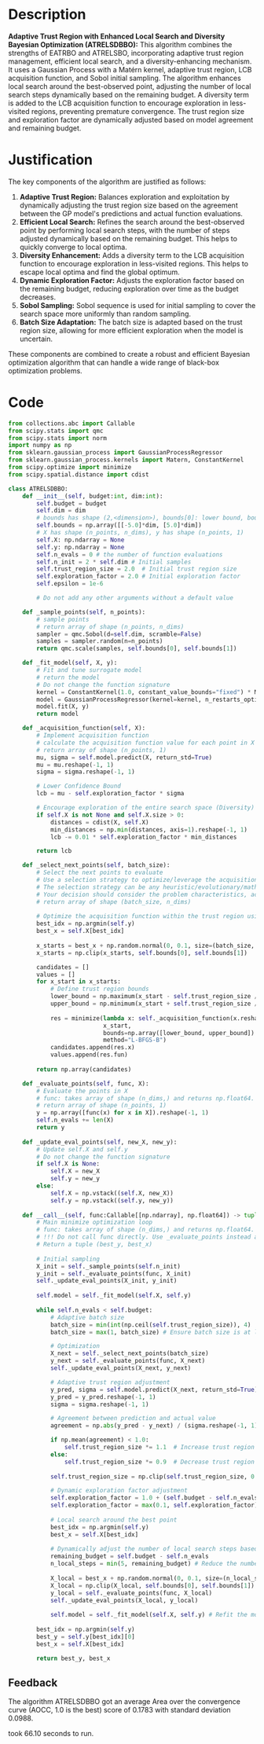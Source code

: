 # Description
**Adaptive Trust Region with Enhanced Local Search and Diversity Bayesian Optimization (ATRELSDBBO):** This algorithm combines the strengths of EATRBO and ATRELSBO, incorporating adaptive trust region management, efficient local search, and a diversity-enhancing mechanism. It uses a Gaussian Process with a Matérn kernel, adaptive trust region, LCB acquisition function, and Sobol initial sampling. The algorithm enhances local search around the best-observed point, adjusting the number of local search steps dynamically based on the remaining budget. A diversity term is added to the LCB acquisition function to encourage exploration in less-visited regions, preventing premature convergence. The trust region size and exploration factor are dynamically adjusted based on model agreement and remaining budget.

# Justification
The key components of the algorithm are justified as follows:
1.  **Adaptive Trust Region:** Balances exploration and exploitation by dynamically adjusting the trust region size based on the agreement between the GP model's predictions and actual function evaluations.
2.  **Efficient Local Search:** Refines the search around the best-observed point by performing local search steps, with the number of steps adjusted dynamically based on the remaining budget. This helps to quickly converge to local optima.
3.  **Diversity Enhancement:** Adds a diversity term to the LCB acquisition function to encourage exploration in less-visited regions. This helps to escape local optima and find the global optimum.
4.  **Dynamic Exploration Factor:** Adjusts the exploration factor based on the remaining budget, reducing exploration over time as the budget decreases.
5.  **Sobol Sampling:** Sobol sequence is used for initial sampling to cover the search space more uniformly than random sampling.
6.  **Batch Size Adaptation:** The batch size is adapted based on the trust region size, allowing for more efficient exploration when the model is uncertain.

These components are combined to create a robust and efficient Bayesian optimization algorithm that can handle a wide range of black-box optimization problems.

# Code
```python
from collections.abc import Callable
from scipy.stats import qmc
from scipy.stats import norm
import numpy as np
from sklearn.gaussian_process import GaussianProcessRegressor
from sklearn.gaussian_process.kernels import Matern, ConstantKernel
from scipy.optimize import minimize
from scipy.spatial.distance import cdist

class ATRELSDBBO:
    def __init__(self, budget:int, dim:int):
        self.budget = budget
        self.dim = dim
        # bounds has shape (2,<dimension>), bounds[0]: lower bound, bounds[1]: upper bound
        self.bounds = np.array([[-5.0]*dim, [5.0]*dim])
        # X has shape (n_points, n_dims), y has shape (n_points, 1)
        self.X: np.ndarray = None
        self.y: np.ndarray = None
        self.n_evals = 0 # the number of function evaluations
        self.n_init = 2 * self.dim # Initial samples
        self.trust_region_size = 2.0  # Initial trust region size
        self.exploration_factor = 2.0 # Initial exploration factor
        self.epsilon = 1e-6

        # Do not add any other arguments without a default value

    def _sample_points(self, n_points):
        # sample points
        # return array of shape (n_points, n_dims)
        sampler = qmc.Sobol(d=self.dim, scramble=False)
        samples = sampler.random(n=n_points)
        return qmc.scale(samples, self.bounds[0], self.bounds[1])

    def _fit_model(self, X, y):
        # Fit and tune surrogate model 
        # return the model
        # Do not change the function signature
        kernel = ConstantKernel(1.0, constant_value_bounds="fixed") * Matern(length_scale=1.0, nu=2.5)
        model = GaussianProcessRegressor(kernel=kernel, n_restarts_optimizer=5, alpha=1e-5)
        model.fit(X, y)
        return model

    def _acquisition_function(self, X):
        # Implement acquisition function 
        # calculate the acquisition function value for each point in X
        # return array of shape (n_points, 1)
        mu, sigma = self.model.predict(X, return_std=True)
        mu = mu.reshape(-1, 1)
        sigma = sigma.reshape(-1, 1)

        # Lower Confidence Bound
        lcb = mu - self.exploration_factor * sigma

        # Encourage exploration of the entire search space (Diversity)
        if self.X is not None and self.X.size > 0:
            distances = cdist(X, self.X)
            min_distances = np.min(distances, axis=1).reshape(-1, 1)
            lcb -= 0.01 * self.exploration_factor * min_distances

        return lcb

    def _select_next_points(self, batch_size):
        # Select the next points to evaluate
        # Use a selection strategy to optimize/leverage the acquisition function 
        # The selection strategy can be any heuristic/evolutionary/mathematical/hybrid methods.
        # Your decision should consider the problem characteristics, acquisition function, and the computational efficiency.
        # return array of shape (batch_size, n_dims)
        
        # Optimize the acquisition function within the trust region using L-BFGS-B
        best_idx = np.argmin(self.y)
        best_x = self.X[best_idx]
        
        x_starts = best_x + np.random.normal(0, 0.1, size=(batch_size, self.dim))
        x_starts = np.clip(x_starts, self.bounds[0], self.bounds[1])

        candidates = []
        values = []
        for x_start in x_starts:
            # Define trust region bounds
            lower_bound = np.maximum(x_start - self.trust_region_size / 2, self.bounds[0])
            upper_bound = np.minimum(x_start + self.trust_region_size / 2, self.bounds[1])
            
            res = minimize(lambda x: self._acquisition_function(x.reshape(1, -1)),
                           x_start,
                           bounds=np.array([lower_bound, upper_bound]).T,
                           method="L-BFGS-B")
            candidates.append(res.x)
            values.append(res.fun)
        
        return np.array(candidates)

    def _evaluate_points(self, func, X):
        # Evaluate the points in X
        # func: takes array of shape (n_dims,) and returns np.float64.
        # return array of shape (n_points, 1)
        y = np.array([func(x) for x in X]).reshape(-1, 1)
        self.n_evals += len(X)
        return y
    
    def _update_eval_points(self, new_X, new_y):
        # Update self.X and self.y
        # Do not change the function signature
        if self.X is None:
            self.X = new_X
            self.y = new_y
        else:
            self.X = np.vstack((self.X, new_X))
            self.y = np.vstack((self.y, new_y))
    
    def __call__(self, func:Callable[[np.ndarray], np.float64]) -> tuple[np.float64, np.array]:
        # Main minimize optimization loop
        # func: takes array of shape (n_dims,) and returns np.float64. 
        # !!! Do not call func directly. Use _evaluate_points instead and be aware of the budget when calling it. !!!
        # Return a tuple (best_y, best_x)
        
        # Initial sampling
        X_init = self._sample_points(self.n_init)
        y_init = self._evaluate_points(func, X_init)
        self._update_eval_points(X_init, y_init)
        
        self.model = self._fit_model(self.X, self.y)
        
        while self.n_evals < self.budget:
            # Adaptive batch size
            batch_size = min(int(np.ceil(self.trust_region_size)), 4)  # Adjust batch size based on trust region
            batch_size = max(1, batch_size) # Ensure batch size is at least 1

            # Optimization
            X_next = self._select_next_points(batch_size)
            y_next = self._evaluate_points(func, X_next)
            self._update_eval_points(X_next, y_next)

            # Adaptive trust region adjustment
            y_pred, sigma = self.model.predict(X_next, return_std=True)
            y_pred = y_pred.reshape(-1, 1)
            sigma = sigma.reshape(-1, 1)

            # Agreement between prediction and actual value
            agreement = np.abs(y_pred - y_next) / (sigma.reshape(-1, 1) + self.epsilon)

            if np.mean(agreement) < 1.0:
                self.trust_region_size *= 1.1  # Increase trust region if model is accurate
            else:
                self.trust_region_size *= 0.9  # Decrease trust region if model is inaccurate
            
            self.trust_region_size = np.clip(self.trust_region_size, 0.1, 5.0) # Clip trust region size

            # Dynamic exploration factor adjustment
            self.exploration_factor = 1.0 + (self.budget - self.n_evals) / self.budget # Reduce exploration over time
            self.exploration_factor = max(0.1, self.exploration_factor) # Ensure exploration factor is at least 0.1
            
            # Local search around the best point
            best_idx = np.argmin(self.y)
            best_x = self.X[best_idx]
            
            # Dynamically adjust the number of local search steps based on the remaining budget
            remaining_budget = self.budget - self.n_evals
            n_local_steps = min(5, remaining_budget) # Reduce the number of steps as budget decreases
            
            X_local = best_x + np.random.normal(0, 0.1, size=(n_local_steps, self.dim)) # Gaussian mutation
            X_local = np.clip(X_local, self.bounds[0], self.bounds[1])  # Clip to bounds
            y_local = self._evaluate_points(func, X_local)
            self._update_eval_points(X_local, y_local)
            
            self.model = self._fit_model(self.X, self.y) # Refit the model with new data
            
        best_idx = np.argmin(self.y)
        best_y = self.y[best_idx][0]
        best_x = self.X[best_idx]

        return best_y, best_x
```
## Feedback
 The algorithm ATRELSDBBO got an average Area over the convergence curve (AOCC, 1.0 is the best) score of 0.1783 with standard deviation 0.0988.

took 66.10 seconds to run.